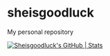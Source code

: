 # sheisgoodluck
My personal repository

[![Sheisgoodluck's GitHub | Stats](https://stats.quine.sh/Sheisgoodluck/github?theme=dark)](https://quine.sh?utm_source=widgets&utm_campaign=Sheisgoodluck)
